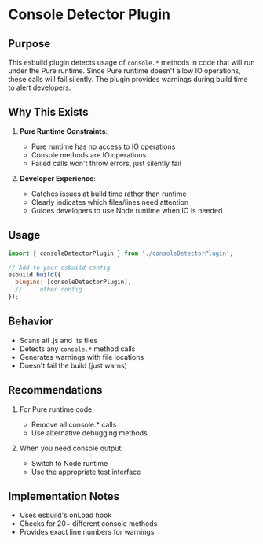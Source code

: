 # Console Detector Plugin

## Purpose
This esbuild plugin detects usage of `console.*` methods in code that will run under the Pure runtime. Since Pure runtime doesn't allow IO operations, these calls will fail silently. The plugin provides warnings during build time to alert developers.

## Why This Exists
1. **Pure Runtime Constraints**: 
   - Pure runtime has no access to IO operations
   - Console methods are IO operations
   - Failed calls won't throw errors, just silently fail

2. **Developer Experience**:
   - Catches issues at build time rather than runtime
   - Clearly indicates which files/lines need attention
   - Guides developers to use Node runtime when IO is needed

## Usage
```javascript
import { consoleDetectorPlugin } from './consoleDetectorPlugin';

// Add to your esbuild config
esbuild.build({
  plugins: [consoleDetectorPlugin],
  // ... other config
});
```

## Behavior
- Scans all .js and .ts files
- Detects any `console.*` method calls
- Generates warnings with file locations
- Doesn't fail the build (just warns)

## Recommendations
1. For Pure runtime code:
   - Remove all console.* calls
   - Use alternative debugging methods

2. When you need console output:
   - Switch to Node runtime
   - Use the appropriate test interface

## Implementation Notes
- Uses esbuild's onLoad hook
- Checks for 20+ different console methods
- Provides exact line numbers for warnings
